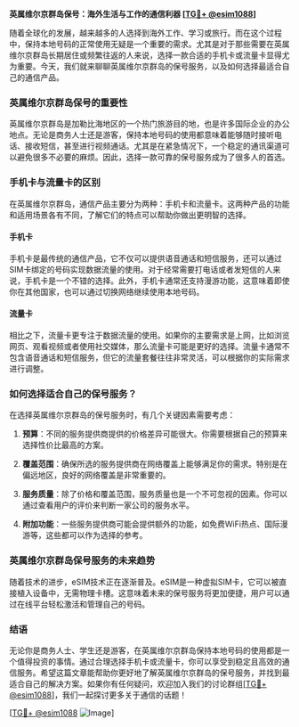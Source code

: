 **英属维尔京群岛保号：海外生活与工作的通信利器 [[TG💪+ @esim1088](https://t.me/s/esim1088)]**

随着全球化的发展，越来越多的人选择到海外工作、学习或旅行。而在这个过程中，保持本地号码的正常使用无疑是一个重要的需求。尤其是对于那些需要在英属维尔京群岛长期居住或频繁往返的人来说，选择一款合适的手机卡或流量卡显得尤为重要。今天，我们就来聊聊英属维尔京群岛的保号服务，以及如何选择最适合自己的通信产品。

### 英属维尔京群岛保号的重要性

英属维尔京群岛是加勒比海地区的一个热门旅游目的地，也是许多国际企业的办公地点。无论是商务人士还是游客，保持本地号码的使用都意味着能够随时接听电话、接收短信，甚至进行视频通话。尤其是在紧急情况下，一个稳定的通讯渠道可以避免很多不必要的麻烦。因此，选择一款可靠的保号服务成为了很多人的首选。

### 手机卡与流量卡的区别

在英属维尔京群岛，通信产品主要分为两种：手机卡和流量卡。这两种产品的功能和适用场景各有不同，了解它们的特点可以帮助你做出更明智的选择。

#### 手机卡

手机卡是最传统的通信产品，它不仅可以提供语音通话和短信服务，还可以通过SIM卡绑定的号码实现数据流量的使用。对于经常需要打电话或者发短信的人来说，手机卡是一个不错的选择。此外，手机卡通常还支持漫游功能，这意味着即使你在其他国家，也可以通过切换网络继续使用本地号码。

#### 流量卡

相比之下，流量卡更专注于数据流量的使用。如果你的主要需求是上网，比如浏览网页、观看视频或者使用社交媒体，那么流量卡可能是更好的选择。流量卡通常不包含语音通话和短信服务，但它的流量套餐往往非常灵活，可以根据你的实际需求进行调整。

### 如何选择适合自己的保号服务？

在选择英属维尔京群岛的保号服务时，有几个关键因素需要考虑：

1. **预算**：不同的服务提供商提供的价格差异可能很大。你需要根据自己的预算来选择性价比最高的方案。
   
2. **覆盖范围**：确保所选的服务提供商在网络覆盖上能够满足你的需求。特别是在偏远地区，良好的网络覆盖是非常重要的。

3. **服务质量**：除了价格和覆盖范围，服务质量也是一个不可忽视的因素。你可以通过查看用户的评价来判断一家公司的服务水平。

4. **附加功能**：一些服务提供商可能会提供额外的功能，如免费WiFi热点、国际漫游等，这些都可以作为选择的参考。

### 英属维尔京群岛保号服务的未来趋势

随着技术的进步，eSIM技术正在逐渐普及。eSIM是一种虚拟SIM卡，它可以被直接植入设备中，无需物理卡槽。这意味着未来的保号服务将更加便捷，用户可以通过在线平台轻松激活和管理自己的号码。

### 结语

无论你是商务人士、学生还是游客，在英属维尔京群岛保持本地号码的使用都是一个值得投资的事情。通过合理选择手机卡或流量卡，你可以享受到稳定且高效的通信服务。希望这篇文章能帮助你更好地了解英属维尔京群岛的保号服务，并找到最适合自己的解决方案。如果你有任何疑问，欢迎加入我们的讨论群组[[TG💪+ @esim1088](https://t.me/s/esim1088)]，我们一起探讨更多关于通信的话题！

[[TG💪+ @esim1088](https://t.me/s/esim1088) ![Image](https://i.postimg.cc/4NQfJmqS/Snipaste-2025-05-13-00-14-12.png)]